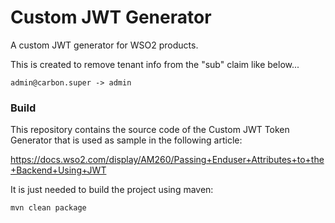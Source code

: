 # Custom JWT Generator

A custom JWT generator for WSO2 products.

This is created to remove tenant info from the "sub" claim like below...

```text
admin@carbon.super -> admin
``` 

### Build

This repository contains the source code of the Custom JWT Token Generator that is used as sample in the following article:

https://docs.wso2.com/display/AM260/Passing+Enduser+Attributes+to+the+Backend+Using+JWT

It is just needed to build the project using maven:

```shell
mvn clean package
```
